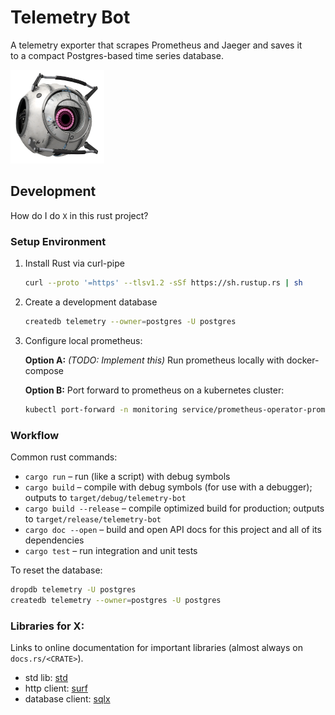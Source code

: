# Telemetry Bot
A telemetry exporter that scrapes Prometheus and Jaeger and saves it  
to a compact Postgres-based time series database.

![Fact Core](doc/bot.png)



## Development
How do I do `X` in this rust project?

### Setup Environment

1. Install Rust via curl-pipe

   ```sh
   curl --proto '=https' --tlsv1.2 -sSf https://sh.rustup.rs | sh
   ```

2. Create a development database

    ```sh
    createdb telemetry --owner=postgres -U postgres
    ```

3. Configure local prometheus:

   __Option A:__ _(TODO: Implement this)_ Run prometheus locally with docker-compose

   __Option B:__ Port forward to prometheus on a kubernetes cluster:

   ```sh
   kubectl port-forward -n monitoring service/prometheus-operator-prometheus 9090:9090
   ```

### Workflow
Common rust commands:

 - `cargo run` – run (like a script) with debug symbols
 - `cargo build` – compile with debug symbols (for use with a debugger); outputs to `target/debug/telemetry-bot`
 - `cargo build --release` – compile optimized build for production; outputs to `target/release/telemetry-bot`
 - `cargo doc --open` – build and open API docs for this project and all of its dependencies
 - `cargo test` – run integration and unit tests
 
To reset the database:

```sh
dropdb telemetry -U postgres
createdb telemetry --owner=postgres -U postgres
```

### Libraries for X:
Links to online documentation for important libraries (almost always on `docs.rs/<CRATE>`). 

 - std lib: [std](https://doc.rust-lang.org/std/)
 - http client: [surf](https://docs.rs/surf)
 - database client: [sqlx](https://docs.rs/sqlx)
